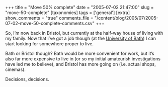 +++
title = "Move 50% complete"
date = "2005-07-02 21:47:00"
slug = "move-50-complete"
[taxonomies]
tags = ['general']
[extra]
show_comments = "true"
comments_file = "/content/blog/2005/07/2005-07-02-move-50-complete-comments.csv"
+++

So, I’m now back in Bristol, but currently at the half-way house of living with my family. Now that I’ve got a job though (at the [University of Bath](http://www.bath.ac.uk/)) I can start looking for somewhere proper to live.

Bath or Bristol though? Bath would be more convenient for work, but it’s also far more expensive to live in (or so my initial amateurish investigations have led me to believe), and Bristol has more going on (i.e. actual shops, cinemas).

Decisions, decisions.
